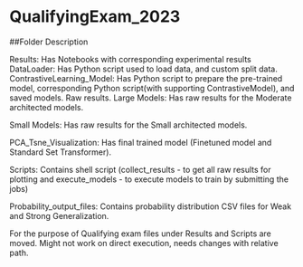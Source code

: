 # QualifyingExam_2023

##Folder Description

Results: Has Notebooks with corresponding experimental results
DataLoader: Has Python script used to load data, and custom split data.
ContrastiveLearning_Model: Has Python script to prepare the pre-trained model, corresponding Python script(with supporting ContrastiveModel), and saved models. Raw results.
Large Models: Has raw results for the Moderate architected models.

Small Models: Has raw results for the Small architected models.

PCA_Tsne_Visualization: Has final trained model (Finetuned model and Standard Set Transformer).

Scripts: Contains shell script (collect_results - to get all raw results for plotting and execute_models - to execute models to train by submitting the jobs)

Probability_output_files: Contains probability distribution CSV files for Weak and Strong Generalization.


For the purpose of Qualifying exam files under Results and Scripts are moved. Might not work on direct execution, needs changes with relative path.
